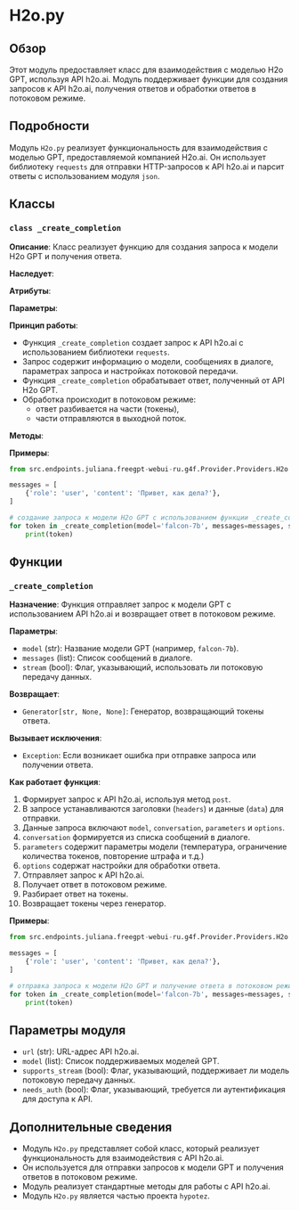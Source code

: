 # H2o.py

## Обзор

Этот модуль предоставляет класс для взаимодействия с моделью H2o GPT, используя API h2o.ai.  Модуль поддерживает функции для создания запросов к API h2o.ai, получения ответов и обработки ответов в потоковом режиме.

## Подробности

Модуль `H2o.py` реализует функциональность для взаимодействия с моделью GPT, предоставляемой компанией H2o.ai. Он использует библиотеку `requests` для отправки HTTP-запросов к API h2o.ai и парсит ответы с использованием модуля `json`. 

## Классы

### `class _create_completion`

**Описание**: Класс реализует функцию для создания запроса к модели H2o GPT и получения ответа.

**Наследует**: 

**Атрибуты**:

**Параметры**:

**Принцип работы**: 
-  Функция `_create_completion` создает запрос к API h2o.ai с использованием библиотеки `requests`. 
- Запрос содержит информацию о модели, сообщениях в диалоге,  параметрах запроса и настройках потоковой передачи.
- Функция  `_create_completion`  обрабатывает ответ, полученный от API H2o GPT. 
- Обработка происходит в потоковом режиме: 
    - ответ разбивается на части (токены),
    - части отправляются в выходной поток.

**Методы**:

**Примеры**:

```python
from src.endpoints.juliana.freegpt-webui-ru.g4f.Provider.Providers.H2o import _create_completion

messages = [
    {'role': 'user', 'content': 'Привет, как дела?'},
]

# создание запроса к модели H2o GPT с использованием функции _create_completion
for token in _create_completion(model='falcon-7b', messages=messages, stream=True):
    print(token)
```

## Функции

### `_create_completion`

**Назначение**: Функция отправляет запрос к модели GPT с использованием API h2o.ai и возвращает ответ в потоковом режиме.

**Параметры**:

- `model` (str): Название модели GPT (например, `falcon-7b`).
- `messages` (list): Список сообщений в диалоге.
- `stream` (bool): Флаг, указывающий, использовать ли потоковую передачу данных.

**Возвращает**:

- `Generator[str, None, None]`: Генератор, возвращающий токены ответа.

**Вызывает исключения**:

- `Exception`: Если возникает ошибка при отправке запроса или получении ответа.

**Как работает функция**:

1. Формирует запрос к API h2o.ai, используя метод `post`.
2. В запросе устанавливаются заголовки (`headers`) и данные (`data`) для отправки.
3. Данные запроса включают `model`, `conversation`, `parameters` и `options`.
4. `conversation` формируется из списка сообщений в диалоге.
5. `parameters` содержит параметры модели (температура, ограничение количества токенов, повторение штрафа и т.д.)
6. `options` содержат настройки для обработки ответа.
7. Отправляет запрос к API h2o.ai.
8. Получает ответ в потоковом режиме.
9. Разбирает ответ на токены.
10. Возвращает токены через генератор.


**Примеры**:

```python
from src.endpoints.juliana.freegpt-webui-ru.g4f.Provider.Providers.H2o import _create_completion

messages = [
    {'role': 'user', 'content': 'Привет, как дела?'},
]

# отправка запроса к модели H2o GPT и получение ответа в потоковом режиме
for token in _create_completion(model='falcon-7b', messages=messages, stream=True):
    print(token)

```

## Параметры модуля

- `url` (str): URL-адрес API h2o.ai.
- `model` (list): Список поддерживаемых моделей GPT.
- `supports_stream` (bool): Флаг, указывающий, поддерживает ли модель потоковую передачу данных.
- `needs_auth` (bool): Флаг, указывающий, требуется ли аутентификация для доступа к API.

## Дополнительные сведения

- Модуль `H2o.py`  представляет собой класс, который реализует функциональность для взаимодействия с API h2o.ai.
- Он используется для отправки запросов к модели GPT и получения ответов в потоковом режиме. 
- Модуль реализует стандартные методы для работы с API h2o.ai.
- Модуль `H2o.py` является частью проекта `hypotez`.
